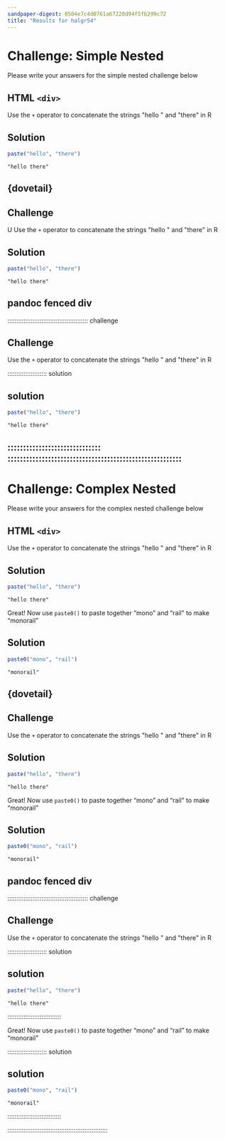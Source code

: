 ```yaml
---
sandpaper-digest: 0504e7c4d0761a67220d94f5fb299c72
title: "Results for halgr54"
---
```


# Challenge: Simple Nested

Please write your answers for the simple nested challenge below

## HTML `<div>`

<div class='challenge'>

Use the `+` operator to concatenate the strings "hello " and "there" in R

<div class='solution'>

## Solution

```R
paste("hello", "there")
```

```output
"hello there"
```
</div>
</div>


## {dovetail}

<div class='challenge' markdown='1'>

## Challenge
U
Use the `+` operator to concatenate the strings "hello " and "there" in R

<div class='solution' markdown='1'>

## Solution
 
```R
paste("hello", "there")
```
```output
"hello there"
```

</div>

</div>

## pandoc fenced div

::::::::::::::::::::::::::::::::::::::::::::: challenge

## Challenge

Use the `+` operator to concatenate the strings "hello " and "there" in R

:::::::::::::::::::::: solution

## solution

```R
paste("hello", "there")
```

```output
"hello there"
```

::::::::::::::::::::::::::::::
::::::::::::::::::::::::::::::::::::::::::::::::::::::::
--------------------------------------------------------------------------------

# Challenge: Complex Nested

Please write your answers for the complex nested challenge below

## HTML `<div>`

<div class='challenge'>

Use the `+` operator to concatenate the strings "hello " and "there" in R

<div class='solution'>

## Solution

```R
paste("hello", "there")
```

```output
"hello there"
```
</div>

Great! Now use `paste0()` to paste together “mono” and “rail” to make “monorail”

<div class='solution'>

## Solution

```R
paste0("mono", "rail")
```

```output
"monorail"
```
</div>

</div>


## {dovetail}

<div class='challenge' markdown='1'>

## Challenge
Use the `+` operator to concatenate the strings "hello " and "there" in R

<div class='solution' markdown='1'>

## Solution
 
```R
paste("hello", "there")
```
```output
"hello there"
```

</div>


Great! Now use `paste0()` to paste together “mono” and “rail” to make “monorail”


<div class='solution' markdown='1'>

## Solution
 
```R
paste0("mono", "rail")
```
```output
"monorail"
```

</div>

</div>

## pandoc fenced div

::::::::::::::::::::::::::::::::::::::::::::: challenge

## Challenge

Use the `+` operator to concatenate the strings "hello " and "there" in R

:::::::::::::::::::::: solution

## solution

```R
paste("hello", "there")
```

```output
"hello there"
```

::::::::::::::::::::::::::::::

Great! Now use `paste0()` to paste together “mono” and “rail” to make “monorail”


:::::::::::::::::::::: solution

## solution

```R
paste0("mono", "rail")
```

```output
"monorail"
```

::::::::::::::::::::::::::::::

::::::::::::::::::::::::::::::::::::::::::::::::::::::::
